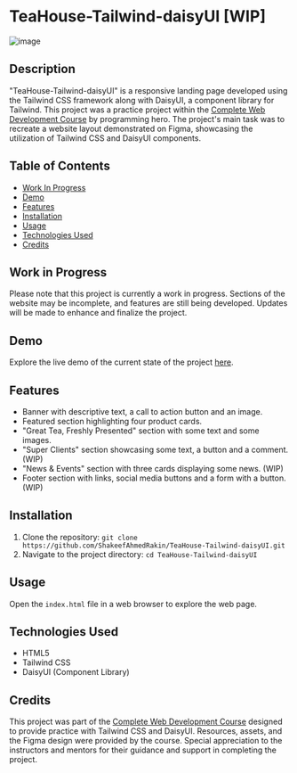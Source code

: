 # TeaHouse-Tailwind-daisyUI [WIP]

![image](https://github.com/ShakeefAhmedRakin/TeaHouse-Tailwind-daisyUI/assets/112527326/a81f416b-c12f-4450-8d92-a81200729a95)

## Description

"TeaHouse-Tailwind-daisyUI" is a responsive landing page developed using the Tailwind CSS framework along with DaisyUI, a component library for Tailwind. This project was a practice project within the [Complete Web Development Course](https://web.programming-hero.com/course-details) by programming hero.
The project's main task was to recreate a website layout demonstrated on Figma, showcasing the utilization of Tailwind CSS and DaisyUI components.

## Table of Contents

- [Work In Progress](#work-in-progress)
- [Demo](#demo)
- [Features](#features)
- [Installation](#installation)
- [Usage](#usage)
- [Technologies Used](#technologies-used)
- [Credits](#credits)


## Work in Progress

Please note that this project is currently a work in progress. Sections of the website may be incomplete, and features are still being developed. Updates will be made to enhance and finalize the project.

## Demo

Explore the live demo of the current state of the project [here](https://shakeefahmedrakin.github.io/TeaHouse-Tailwind-daisyUI/).

## Features

- Banner with descriptive text, a call to action button and an image.
- Featured section highlighting four product cards.
- "Great Tea, Freshly Presented" section with some text and some images.
- "Super Clients" section showcasing some text, a button and a comment. (WIP)
- "News & Events" section with three cards displaying some news. (WIP)
- Footer section with links, social media buttons and a form with a button. (WIP)

## Installation

1. Clone the repository: `git clone https://github.com/ShakeefAhmedRakin/TeaHouse-Tailwind-daisyUI.git`
2. Navigate to the project directory: `cd TeaHouse-Tailwind-daisyUI`

## Usage

Open the `index.html` file in a web browser to explore the web page.

## Technologies Used

- HTML5
- Tailwind CSS
- DaisyUI (Component Library)

## Credits

This project was part of the [Complete Web Development Course](https://web.programming-hero.com/course-details) designed to provide practice with Tailwind CSS and DaisyUI. Resources, assets, and the Figma design were provided by the course. Special appreciation to the instructors and mentors for their guidance and support in completing the project.

